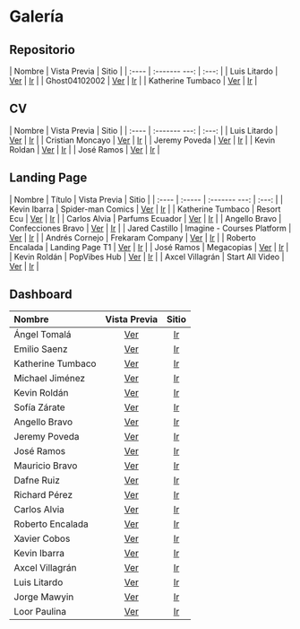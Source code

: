 # Galería

## Repositorio

| Nombre | Vista  Previa | Sitio |
| :----  | :------- ---: | :---: |
| Luis Litardo		 |       [Ver](imagenes_repositorio/ii/lalitard.png)         |   [Ir](https://github.com/lalitard)    |
| Ghost04102002		 |       [Ver](imagenes_repositorio/ii/Ghost04102002.png)         |   [Ir](https://github.com/Ghost04102002)    |
| Katherine Tumbaco		 |       [Ver](imagenes_repositorio/ii/katumbac.png)         |   [Ir](https://katumbac.github.io/katumbac/)    |


## CV

| Nombre | Vista  Previa | Sitio |
| :----  | :------- ---: | :---: |
| Luis Litardo		 |       [Ver](imagenes_cv/ii/litardo_calderon.png)         |   [Ir](https://lalitard.github.io/Curriculum/)    |
| Cristian Moncayo   |      [Ver](imagenes_cv/ii/moncayo_intriago.png)    | [Ir](https://crisintriago.github.io/curriculum/) |
| Jeremy Poveda		 |     [Ver](imagenes_cv/ii/poveda_gorotiza.png)          |   [Ir](https://jeremy-poveda.github.io/curriculum/)    |
| Kevin Roldan		 |   [Ver](imagenes_cv/ii/roldan_pilozo.png)            |    [Ir](https://k3vr0ld4n.github.io/curriculum/)   |
| José Ramos		 |   [Ver](imagenes_cv/ii/ramos_rios.png)            |   [Ir](https://josdramo.github.io/curriculum/)    |


## Landing Page

| Nombre | Título | Vista  Previa | Sitio |
| :----  | :----- | :------- ---: | :---: |
| Kevin Ibarra       | Spider-man Comics       | [Ver](imagenes_landingpage/ii/kevin523523.png)              |   [Ir](https://kevin523523.github.io/landing/)    |
| Katherine Tumbaco       | Resort Ecu        | [Ver](imagenes_landingpage/ii/katumbac.png)              |   [Ir](https://katumbac.github.io/landing/)    |
| Carlos Alvia       | Parfums Ecuador       | [Ver](imagenes_landingpage/ii/carlosalvia.png)              |   [Ir](https://carlosalvia.github.io/landing/)    |
| Angello Bravo       | Confecciones Bravo       | [Ver](imagenes_landingpage/ii/sangello31.png)              |   [Ir](https://sangello31.github.io/landing/)    |
| Jared Castillo       |  Imagine - Courses Platform      | [Ver](imagenes_landingpage/ii/wayared.png)              |   [Ir](https://wayared.github.io/landing/)    |
| Andrés Cornejo       |  Frekaram Company      | [Ver](imagenes_landingpage/ii/andresacf.png)              |   [Ir](https://andresacf.github.io/landing/)    |
| Roberto Encalada       | Landing Page T1       | [Ver](imagenes_landingpage/ii/robertoencalada.png)              |   [Ir](https://robertoencalada.github.io/Landing/)    |
| José Ramos       | Megacopias       | [Ver](imagenes_landingpage/ii/josdramo.png)              |   [Ir](https://josdramo.github.io/landing/)    |
| Kevin Roldán       | PopVibes Hub       | [Ver](imagenes_landingpage/ii/k3vr0ld4n.png)              |   [Ir](https://k3vr0ld4n.github.io/landing/)    |
| Axcel Villagrán       |  Start All Video      | [Ver](imagenes_landingpage/ii/axcelvillagran.png)              |   [Ir](https://axcelvillagran.github.io/landing/)    |


## Dashboard

| Nombre | Vista  Previa | Sitio |
| :----  | :----------: | :---: |
| Ángel Tomalá          | [Ver](imagenes_dashboard/ii/angelt.png)              | [Ir](https://angelt-lancervs.github.io/dashboard/)       |
| Emilio Saenz          | [Ver](imagenes_dashboard/ii/emiliosg23.png)              | [Ir](https://emiliosg23.github.io/dashboard/)       |
| Katherine Tumbaco          | [Ver](imagenes_dashboard/ii/katumbac.png)              | [Ir](https://katumbac.github.io/Dashboard/)       |
| Michael Jiménez          | [Ver](imagenes_dashboard/ii/michaeljimenezc.png)              | [Ir](https://michaeljimenezc.github.io/dashboard/)       |
| Kevin Roldán          | [Ver](imagenes_dashboard/ii/k3vr0ld4n.png)              | [Ir](https://k3vr0ld4n.github.io/dashboard/index.html)       |
| Sofía Zárate          | [Ver](imagenes_dashboard/ii/zaratesofia.png)              | [Ir](https://zaratesofia.github.io/dashboard/)       |
| Angello Bravo          | [Ver](imagenes_dashboard/ii/sangello31.png)              | [Ir](https://sangello31.github.io/Dashboard/)       |
| Jeremy Poveda          | [Ver](imagenes_dashboard/ii/poveda.png)              | [Ir](https://jeremy-poveda.github.io/dashboard/)       |
| José Ramos          | [Ver](imagenes_dashboard/ii/josdramo.png)              | [Ir](https://josdramo.github.io/dashboard/)       |
| Mauricio Bravo          | [Ver](imagenes_dashboard/ii/mbravop.png)              | [Ir](https://mbravop.github.io/dashboard/)       |
| Dafne Ruiz          | [Ver](imagenes_dashboard/ii/taizruiz.png)              | [Ir](https://taizruiz.github.io/dashboard_template/)       |
| Richard Pérez          | [Ver](imagenes_dashboard/ii/rochardp12.png)              | [Ir](https://rochardp12.github.io/dashboard/)       |
| Carlos Alvia           | [Ver](imagenes_dashboard/ii/carlosalvia.png)              | [Ir](https://carlosalvia.github.io/dashboard/)       |
| Roberto Encalada          | [Ver](imagenes_dashboard/ii/robertoencalada.png)              | [Ir](https://robertoencalada.github.io/Dashboard/)       |
| Xavier Cobos          | [Ver](imagenes_dashboard/ii/xxcobos.png)              | [Ir](https://xxcobos.github.io/Dashboard1/index.html)       |
| Kevin Ibarra          | [Ver](imagenes_dashboard/ii/kevin523523.png)              | [Ir](https://kevin523523.github.io/dashboard/)       |
| Axcel Villagrán          | [Ver](imagenes_dashboard/ii/axcelvillagran.png)              | [Ir](https://axcelvillagran.github.io/Dashboard/)       |
| Luis Litardo          | [Ver](imagenes_dashboard/ii/lalitard.png)              | [Ir](https://lalitard.github.io/dashboard/)       |
| Jorge Mawyin          | [Ver](imagenes_dashboard/ii/jorgemawyin.png)              | [Ir](https://jorgemawyin.github.io/dashboard/)       |
| Loor Paulina          | [Ver](imagenes_dashboard/ii/loorpaulina.png)              | [Ir](https://loorpaulina.github.io/dashboard/)       |